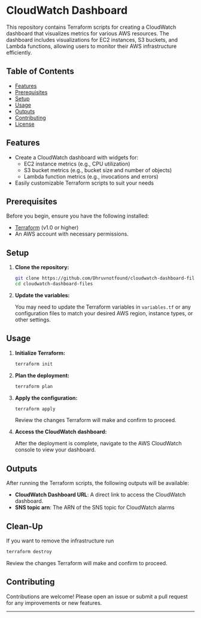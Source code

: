 # CloudWatch Dashboard

This repository contains Terraform scripts for creating a CloudWatch dashboard that visualizes metrics for various AWS resources. The dashboard includes visualizations for EC2 instances, S3 buckets, and Lambda functions, allowing users to monitor their AWS infrastructure efficiently.

## Table of Contents

- [Features](#features)
- [Prerequisites](#prerequisites)
- [Setup](#setup)
- [Usage](#usage)
- [Outputs](#outputs)
- [Contributing](#contributing)
- [License](#license)

## Features

- Create a CloudWatch dashboard with widgets for:
  - EC2 instance metrics (e.g., CPU utilization)
  - S3 bucket metrics (e.g., bucket size and number of objects)
  - Lambda function metrics (e.g., invocations and errors)
- Easily customizable Terraform scripts to suit your needs

## Prerequisites

Before you begin, ensure you have the following installed:

- [Terraform](https://www.terraform.io/downloads.html) (v1.0 or higher)
- An AWS account with necessary permissions.

## Setup

1. **Clone the repository:**

   ```bash
   git clone https://github.com/Dhruvnotfound/cloudwatch-dashboard-files.git
   cd cloudwatch-dashboard-files
   ```

2. **Update the variables:**

   You may need to update the Terraform variables in `variables.tf` or any configuration files to match your desired AWS region, instance types, or other settings.

## Usage

1. **Initialize Terraform:**

   ```bash
   terraform init
   ```

2. **Plan the deployment:**

   ```bash
   terraform plan
   ```

3. **Apply the configuration:**

   ```bash
   terraform apply
   ```

   Review the changes Terraform will make and confirm to proceed.

4. **Access the CloudWatch dashboard:**

   After the deployment is complete, navigate to the AWS CloudWatch console to view your dashboard.

## Outputs

After running the Terraform scripts, the following outputs will be available:

- **CloudWatch Dashboard URL**: A direct link to access the CloudWatch dashboard.
- **SNS topic arn**: The ARN of the SNS topic for CloudWatch alarms

## Clean-Up 

If you want to remove the infrastructure run

```bash
terraform destroy
```
 Review the changes Terraform will make and confirm to proceed.

## Contributing

Contributions are welcome! Please open an issue or submit a pull request for any improvements or new features.

---
